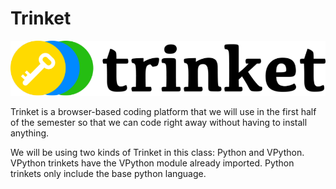 # Trinket

![Alt text](image-5.png)

Trinket is a browser-based coding platform that we will use in the first half of the semester so that we can code right away without having to install anything.

We will be using two kinds of Trinket in this class: Python and VPython. VPython trinkets have the VPython module already imported. Python trinkets only include the base python language. 